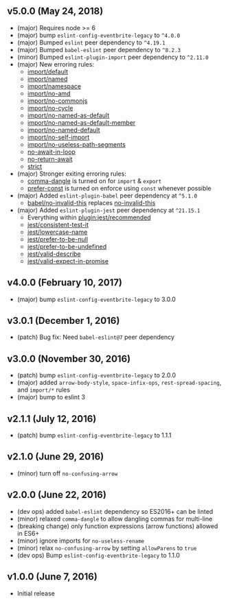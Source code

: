 ## v5.0.0 (May 24, 2018)
- (major) Requires node >= 6
- (major) bump `eslint-config-eventbrite-legacy` to `^4.0.0`
- (major) Bumped `eslint` peer dependency to `^4.19.1`
- (major) Bumped `babel-eslint` peer dependency to `^8.2.3`
- (minor) Bumped `eslint-plugin-import` peer dependency to `^2.11.0`
- (major) New erroring rules:
  * [import/default](https://github.com/benmosher/eslint-plugin-import/blob/master/docs/rules/default.md)
  * [import/named](https://github.com/benmosher/eslint-plugin-import/blob/master/docs/rules/named.md)
  * [import/namespace](https://github.com/benmosher/eslint-plugin-import/blob/master/docs/rules/namespace.md)
  * [import/no-amd](https://github.com/benmosher/eslint-plugin-import/blob/master/docs/rules/no-amd.md)
  * [import/no-commonjs](https://github.com/benmosher/eslint-plugin-import/blob/master/docs/rules/no-commonjs.md)
  * [import/no-cycle](https://github.com/benmosher/eslint-plugin-import/blob/master/docs/rules/no-cycle.md)
  * [import/no-named-as-default](https://github.com/benmosher/eslint-plugin-import/blob/master/docs/rules/no-named-as-default.md)
  * [import/no-named-as-default-member](https://github.com/benmosher/eslint-plugin-import/blob/master/docs/rules/no-named-as-default-member.md)
  * [import/no-named-default](https://github.com/benmosher/eslint-plugin-import/blob/master/docs/rules/no-named-default.md)
  * [import/no-self-import](https://github.com/benmosher/eslint-plugin-import/blob/master/docs/rules/no-self-import.md)
  * [import/no-useless-path-segments](https://github.com/benmosher/eslint-plugin-import/blob/master/docs/rules/no-useless-path-segments.md)
  * [no-await-in-loop](https://eslint.org/docs/rules/no-await-in-loop)
  * [no-return-await](https://eslint.org/docs/rules/no-return-await)
  * [strict](https://eslint.org/docs/rules/strict)
- (major) Stronger exiting erroring rules:
  * [comma-dangle](http://eslint.org/docs/rules/comma-dangle) is turned on for `import` & `export`
  * [prefer-const](http://eslint.org/docs/rules/prefer-const) is turned on enforce using `const` whenever possible
- (major) Added `eslint-plugin-babel` peer dependency at `^5.1.0`
  * [babel/no-invalid-this](https://github.com/babel/eslint-plugin-babel/) replaces [no-invalid-this](http://eslint.org/docs/rules/no-invalid-this)
- (major) Added `eslint-plugin-jest` peer dependency at `^21.15.1`
  * Everything within [plugin:jest/recommended](https://github.com/jest-community/eslint-plugin-jest#rules)
  * [jest/consistent-test-it](https://github.com/jest-community/eslint-plugin-jest/blob/master/docs/rules/consistent-test-it.md)
  * [jest/lowercase-name](https://github.com/jest-community/eslint-plugin-jest/blob/master/docs/rules/lowercase-name.md)
  * [jest/prefer-to-be-null](https://github.com/jest-community/eslint-plugin-jest/blob/master/docs/rules/prefer-to-be-null.md)
  * [jest/prefer-to-be-undefined](https://github.com/jest-community/eslint-plugin-jest/blob/master/docs/rules/prefer-to-be-undefined.md)
  * [jest/valid-describe](https://github.com/jest-community/eslint-plugin-jest/blob/master/docs/rules/valid-describe.md)
  * [jest/valid-expect-in-promise](https://github.com/jest-community/eslint-plugin-jest/blob/master/docs/rules/valid-expect-in-promise.md)

## v4.0.0 (February 10, 2017)
- (major) bump `eslint-config-eventbrite-legacy` to 3.0.0

## v3.0.1 (December 1, 2016)
- (patch) Bug fix: Need `babel-eslint@7` peer dependency

## v3.0.0 (November 30, 2016)
- (patch) bump `eslint-config-eventbrite-legacy` to 2.0.0
- (major) added `arrow-body-style`, `space-infix-ops`, `rest-spread-spacing`, and `import/*` rules
- (major) bump to eslint 3

## v2.1.1 (July 12, 2016)
- (patch) bump `eslint-config-eventbrite-legacy` to 1.1.1

## v2.1.0 (June 29, 2016)
- (minor) turn off `no-confusing-arrow`

## v2.0.0 (June 22, 2016)
- (dev ops) added `babel-eslint` dependency so ES2016+ can be linted
- (minor) relaxed `comma-dangle` to allow dangling commas for multi-line
- (breaking change) only function expressions (arrow functions) allowed in ES6+
- (minor) ignore imports for `no-useless-rename`
- (minor) relax `no-confusing-arrow` by setting `allowParens` to `true`
- (dev ops) Bump `eslint-config-eventbrite-legacy` to 1.1.0

## v1.0.0 (June 7, 2016)
- Initial release
